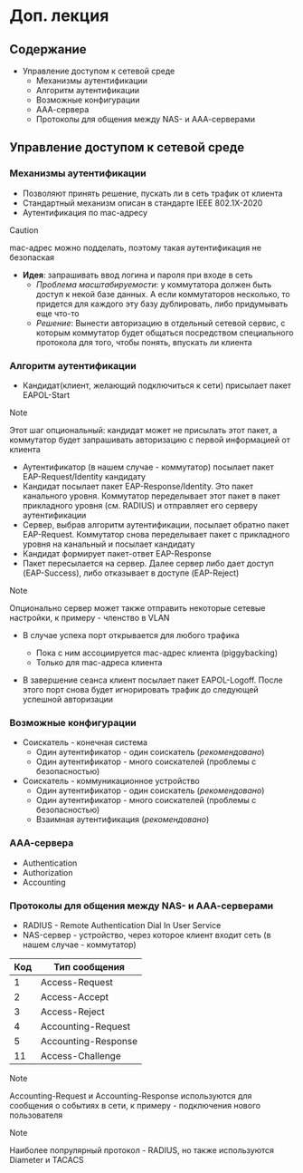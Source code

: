# Доп. лекция

## Содержание
* Управление доступом к сетевой среде
  * Механизмы аутентификации
  * Алгоритм аутентификации
  * Возможные конфигурации
  * ААА-сервера
  * Протоколы для общения между NAS- и ААА-серверами

## Управление доступом к сетевой среде

### Механизмы аутентификации

* Позволяют принять решение, пускать ли в сеть трафик от клиента
* Стандартный механизм описан в стандарте IEEE 802.1X-2020
* Аутентификация по mac-адресу

> [!CAUTION]
> mac-адрес можно подделать, поэтому такая аутентификация не безопаская

* **Идея**: запрашивать ввод логина и пароля при входе в сеть
  * *Проблема масштабируемости*: у коммутатора должен быть доступ к некой базе данных. А если коммутаторов несколько, то придется для каждого эту базу дублировать, либо придумывать еще что-то
  * *Решение*: Вынести авторизацию в отдельный сетевой сервис, с которым коммутатор будет общаться посредством специального протокола для того, чтобы понять, впускать ли клиента

### Алгоритм аутентификации

* Кандидат(клиент, желающий подключиться к сети) присылает пакет EAPOL-Start

> [!NOTE]
> Этот шаг опциональный: кандидат может не присылать этот пакет, а коммутатор будет запрашивать авторизацию с первой информацией от клиента

* Аутентификатор (в нашем случае - коммутатор) посылает пакет EAP-Request/Identity кандидату
* Кандидат посылает пакет EAP-Response/Identity. Это пакет канального уровня. Коммутатор переделывает этот пакет в пакет прикладного уровня (см. RADIUS) и отправляет его серверу аутентификации
* Сервер, выбрав алгоритм аутентификации, посылает обратно пакет EAP-Request. Коммутатор снова переделывает пакет с прикладного уровня на канальный и посылает кандидату
* Кандидат формирует пакет-ответ EAP-Response
* Пакет пересылается на сервер. Далее сервер либо дает доступ (EAP-Success), либо отказывает в доступе (EAP-Reject)

> [!NOTE]
> Опционально сервер может также отправить некоторые сетевые настройки, к примеру - членство в VLAN

* В случае успеха порт открывается для любого трафика
  * Пока с ним ассоциируется mac-адрес клиента (piggybacking)
  * Только для mac-адреса клиента

* В завершение сеанса клиент посылает пакет EAPOL-Logoff. После этого порт снова будет игнорировать трафик до следующей успешной авторизации

### Возможные конфигурации

* Соискатель - конечная система
  * Один аутентификатор - один соискатель (*рекомендовано*)
  * Один аутентификатор - много соискателей (проблемы с безопасностью)
* Соискатель - коммуникационное устройство
  * Один аутентификатор - один соискатель (*рекомендовано*)
  * Один аутентификатор - много соискателей (проблемы с безопасностью)
  * Взаимная аутентификация (*рекомендовано*)

### ААА-сервера

* Authentication
* Authorization
* Accounting

### Протоколы для общения между NAS- и ААА-серверами

* RADIUS - Remote Authentication Dial In User Service
* NAS-сервер - устройство, через которое клиент входит сеть (в нашем случае - коммутатор)

| Код | Тип сообщения       |
|-----|---------------------|
| 1   | Access-Request      |
| 2   | Access-Accept       |
| 3   | Access-Reject       |
| 4   | Accounting-Request  |
| 5   | Accounting-Response |
| 11  | Access-Challenge    |

> [!NOTE]
> Accounting-Request и Accounting-Response используются для сообщения о событиях в сети, к примеру - подключения нового пользователя


> [!NOTE]
> Наиболее попрулярный протокол - RADIUS, но также используются Diameter и TACACS
